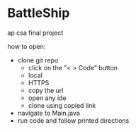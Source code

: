 # BattleShip

ap csa final project


how to open:
- clone git repo
  - click on the "< > Code" button
  - local
  - HTTPS
  - copy the url
  - open any ide
  - clone using copied link
- navigate to Main.java
- run code and follow printed directions 
